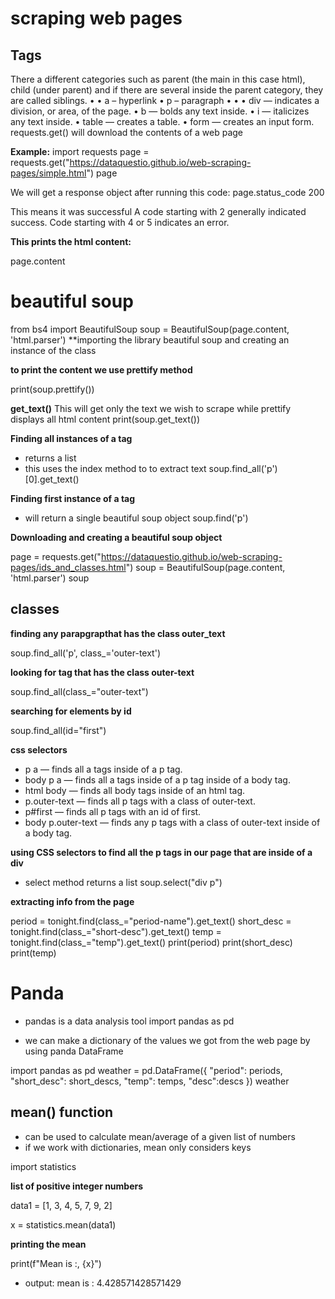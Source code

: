 # scraping web pages

## Tags

There a different categories such as parent (the main in this case html), child (under parent) and if there are several inside the parent category, they are called siblings.
    • <html></html>
    • a – hyperlink
    • p – paragraph
    • <head> </head>
    • <body></body>
    • div — indicates a division, or area, of the page. 
    • b — bolds any text inside. 
    • i — italicizes any text inside. 
    • table — creates a table. 
    • form — creates an input form. 
requests.get() will download the contents of a web page
 
**Example:**
import requests
page = requests.get("https://dataquestio.github.io/web-scraping-pages/simple.html")
page

We will get a response object after running this code:
page.status_code
200

This means it was successful
A code starting with 2 generally indicated success. Code starting with 4 or 5 indicates an error.

**This prints the html content:**

page.content

# beautiful soup

from bs4 import BeautifulSoup
soup = BeautifulSoup(page.content, 'html.parser')
**importing the library beautiful soup and creating an instance of the class

**to print the content we use prettify method**

print(soup.prettify())

**get_text()**
This will get only the text we wish to scrape while prettify displays all html content
print(soup.get_text())

**Finding all instances of a tag**

- returns a list
- this uses the index method to to extract text
soup.find_all('p')[0].get_text()


**Finding first instance of a tag**

- will return a single beautiful soup object
soup.find('p')

**Downloading and creating a beautiful soup object**

page = requests.get("https://dataquestio.github.io/web-scraping-pages/ids_and_classes.html")
soup = BeautifulSoup(page.content, 'html.parser')
soup

## classes

**finding any parapgrapthat has the class outer_text**

soup.find_all('p', class_='outer-text')

**looking for tag that has the class outer-text**

soup.find_all(class_="outer-text")

**searching for elements by id**

soup.find_all(id="first")


**css selectors**

- p a — finds all a tags inside of a p tag.
- body p a — finds all a tags inside of a p tag inside of a body tag.
- html body — finds all body tags inside of an html tag.
- p.outer-text — finds all p tags with a class of outer-text.
- p#first — finds all p tags with an id of first.
- body p.outer-text — finds any p tags with a class of outer-text inside of a body tag.


**using CSS selectors to find all the p tags in our page that are inside of a div**

- select method returns a list
soup.select("div p")
 
**extracting info from the page**

period = tonight.find(class_="period-name").get_text()
short_desc = tonight.find(class_="short-desc").get_text()
temp = tonight.find(class_="temp").get_text()
print(period)
print(short_desc)
print(temp)

# Panda

- pandas is a data analysis tool
import pandas as pd

- we can make a dictionary of the values we got from the web page by using panda DataFrame

import pandas as pd
weather = pd.DataFrame({
    "period": periods,
    "short_desc": short_descs,
    "temp": temps,
    "desc":descs
})
weather

## mean() function

- can be used to calculate mean/average of a given list of numbers
- if we work with dictionaries, mean only considers keys

import statistics
 
**list of positive integer numbers**

data1 = [1, 3, 4, 5, 7, 9, 2]
 
x = statistics.mean(data1)
 
**printing the mean**

print(f"Mean is :, {x}")
-  output: mean is : 4.428571428571429






